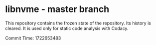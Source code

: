 # libnvme - master branch

This repository contains the frozen state of the repository.
Its history is cleared. It is used only for static code
analysis with Codacy.

Commit Time: 1722653483